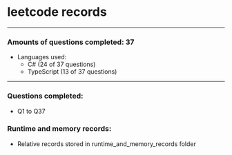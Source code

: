 # leetcode records
-----
### Amounts of questions completed: 37
- Languages used:
  - C# (24 of 37 questions)
  - TypeScript (13 of 37 questions)
-----
### Questions completed:
- Q1 to Q37
### Runtime and memory records:
- Relative records stored in runtime_and_memory_records folder
